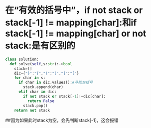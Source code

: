 # 在“有效的括号中”，if not stack or stack[-1] != mapping[char]:和if stack[-1] != mapping[char] or not stack:是有区别的
```python
class solution:
  def solve(self,s:str):->bool
    stack=[]
    dic={"}":"{",")":"(","]":"["}
    for char in s:
      if char in dic.values():#寻找左括号
        stack.append(char)
      elif char in dic:
        if not stack or stack[-1]!=dic[char]:
          return False
        stack.pop()
    return not stack
```
##因为如果此时stack为空，会先判断stack[-1]，这会报错
